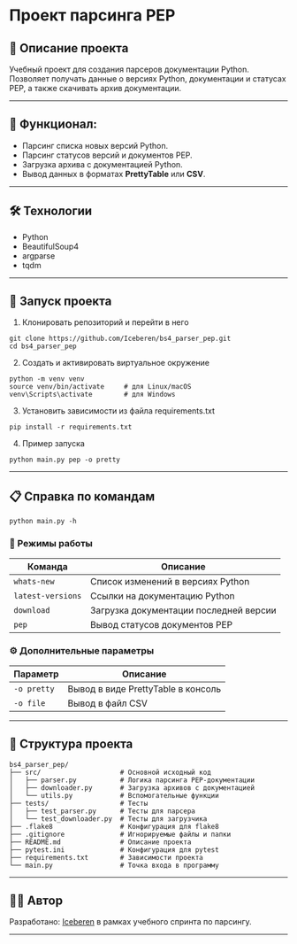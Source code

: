 # Проект парсинга PEP

## 📌 Описание проекта
Учебный проект для создания парсеров документации Python.
Позволяет получать данные о версиях Python, документации и статусах PEP, а также скачивать архив документации. 

---

## 🔹 Функционал:
- Парсинг списка новых версий Python.
- Парсинг статусов версий и документов PEP.
- Загрузка архива с документацией Python.
- Вывод данных в форматах **PrettyTable** или **CSV**.

---

## 🛠 Технологии
- Python
- BeautifulSoup4
- argparse
- tqdm

---

## 🚀 Запуск проекта

1. Клонировать репозиторий и перейти в него
  ```
  git clone https://github.com/Iceberen/bs4_parser_pep.git
  cd bs4_parser_pep
  ```
2. Cоздать и активировать виртуальное окружение
  ```
  python -m venv venv
  source venv/bin/activate     # для Linux/macOS
  venv\Scripts\activate        # для Windows
  ```
3. Установить зависимости из файла requirements.txt
  ```
  pip install -r requirements.txt
  ```
4. Пример запуска
  ```
  python main.py pep -o pretty
  ```

---

## 📋 Справка по командам
  ```
  python main.py -h
  ```

### 🔗 Режимы работы
| Команда           | Описание                               |
| ----------------- | -------------------------------------- |
| `whats-new`       | Список изменений в версиях Python      |
| `latest-versions` | Ссылки на документацию Python          |
| `download`        | Загрузка документации последней версии |
| `pep`             | Вывод статусов документов PEP          |

### ⚙️ Дополнительные параметры
| Параметр    | Описание                           |
| ----------- | ---------------------------------- |
| `-o pretty` | Вывод в виде PrettyTable в консоль |
| `-o file`   | Вывод в файл CSV                   |

---

## 📂 Структура проекта
```
bs4_parser_pep/
├── src/                    # Основной исходный код
│   ├── parser.py           # Логика парсинга PEP-документации
│   ├── downloader.py       # Загрузка архивов с документацией
│   └── utils.py            # Вспомогательные функции
├── tests/                  # Тесты
│   ├── test_parser.py      # Тесты для парсера
│   └── test_downloader.py  # Тесты для загрузчика
├── .flake8                 # Конфигурация для flake8
├── .gitignore              # Игнорируемые файлы и папки
├── README.md               # Описание проекта
├── pytest.ini              # Конфигурация для pytest
├── requirements.txt        # Зависимости проекта
└── main.py                 # Точка входа в программу
```

---

## 🧑‍💻 Автор

Разработано: [Iceberen](https://github.com/Iceberen) в рамках учебного спринта по парсингу.

---